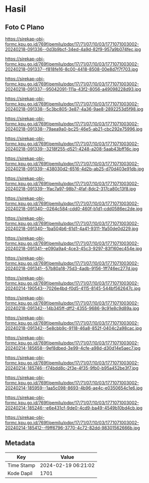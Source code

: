# Hasil

## Foto C Plano

https://sirekap-obj-formc.kpu.go.id/769f/pemilu/pdpr/17/71/07/10/03/1771071003002-20240218-091336--0d3b9bcf-34ed-4a9d-82f9-957a9b074fec.jpg

https://sirekap-obj-formc.kpu.go.id/769f/pemilu/pdpr/17/71/07/10/03/1771071003002-20240218-091337--f818fe16-8c00-4418-8508-00e8d7f7f703.jpg

https://sirekap-obj-formc.kpu.go.id/769f/pemilu/pdpr/17/71/07/10/03/1771071003002-20240218-091337--95042091-111a-43f2-8056-a49098228d93.jpg

https://sirekap-obj-formc.kpu.go.id/769f/pemilu/pdpr/17/71/07/10/03/1771071003002-20240218-091338--5c3bc805-3e87-4a36-9ae8-2892253d5f98.jpg

https://sirekap-obj-formc.kpu.go.id/769f/pemilu/pdpr/17/71/07/10/03/1771071003002-20240218-091338--79aea9a0-bc25-46e5-ab21-cbc292e75996.jpg

https://sirekap-obj-formc.kpu.go.id/769f/pemilu/pdpr/17/71/07/10/03/1771071003002-20240218-091339--3218f255-d521-4248-a208-5aab43bff16c.jpg

https://sirekap-obj-formc.kpu.go.id/769f/pemilu/pdpr/17/71/07/10/03/1771071003002-20240218-091339--438030d2-6516-4d2b-ab25-d70d403e91db.jpg

https://sirekap-obj-formc.kpu.go.id/769f/pemilu/pdpr/17/71/07/10/03/1771071003002-20240218-091339--1fac7a97-98b7-4faf-8dc2-317ca80c13f8.jpg

https://sirekap-obj-formc.kpu.go.id/769f/pemilu/pdpr/17/71/07/10/03/1771071003002-20240218-091340--0264c584-cdd0-460f-b1d1-cdd0586ec2de.jpg

https://sirekap-obj-formc.kpu.go.id/769f/pemilu/pdpr/17/71/07/10/03/1771071003002-20240218-091340--1ba504b6-61d1-4a41-9311-1fa50de0d229.jpg

https://sirekap-obj-formc.kpu.go.id/769f/pemilu/pdpr/17/71/07/10/03/1771071003002-20240218-091341--e090a9a4-4ce3-45c3-9297-83f160ec454e.jpg

https://sirekap-obj-formc.kpu.go.id/769f/pemilu/pdpr/17/71/07/10/03/1771071003002-20240218-091341--57b80a18-75d3-4adb-9156-1ff746ec277d.jpg

https://sirekap-obj-formc.kpu.go.id/769f/pemilu/pdpr/17/71/07/10/03/1771071003002-20240214-190543--7026e4bd-f0d5-4115-8145-544bf562647c.jpg

https://sirekap-obj-formc.kpu.go.id/769f/pemilu/pdpr/17/71/07/10/03/1771071003002-20240218-091342--14b345ff-dff2-4355-9686-9c91e8c9d89a.jpg

https://sirekap-obj-formc.kpu.go.id/769f/pemilu/pdpr/17/71/07/10/03/1771071003002-20240218-091342--5e8cbb9c-9118-46a8-852f-0404c2a98cac.jpg

https://sirekap-obj-formc.kpu.go.id/769f/pemilu/pdpr/17/71/07/10/03/1771071003002-20240214-185658--9ef8dbed-3e99-4cfe-a98d-d30d14e5aec7.jpg

https://sirekap-obj-formc.kpu.go.id/769f/pemilu/pdpr/17/71/07/10/03/1771071003002-20240214-185746--f74bdd8c-2f3e-4f35-9fb0-b95a452be3f7.jpg

https://sirekap-obj-formc.kpu.go.id/769f/pemilu/pdpr/17/71/07/10/03/1771071003002-20240214-185959--1aa5c098-8693-4b96-ae4c-e0350654c1e6.jpg

https://sirekap-obj-formc.kpu.go.id/769f/pemilu/pdpr/17/71/07/10/03/1771071003002-20240214-185246--e6e431cf-9de0-4cd9-ba49-4549b10bd4cb.jpg

https://sirekap-obj-formc.kpu.go.id/769f/pemilu/pdpr/17/71/07/10/03/1771071003002-20240214-185412--f9ff6796-3770-4c72-82dd-98301562666b.jpg


## Metadata

| Key        | Value               |
| ---------- | ------------------- |
| Time Stamp | 2024-02-19 06:21:02 |
| Kode Dapil | 1701                |



